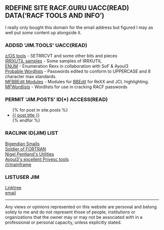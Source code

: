 ## RDEFINE SITE RACF.GURU UACC(READ) DATA(‘RACF TOOLS AND INFO’)

I really only bought this domain for the email address but figured I may as well put _some_ content up alongside it.

### ADDSD 'JIM.TOOLS' UACC(READ)

[z/OS tools](https://github.com/lnlyssg/zos) - SETRRCVT and some other bits and pieces  
[IRRXUTIL samples](https://github.com/lnlyssg/IRRXUTIL) - Some samples of IRRXUTIL  
[ENUM](https://github.com/mainframed/Enumeration) - Enumeration Rexx in collaboration with SoF & Ayoul3  
[Probable Wordlists](https://github.com/lnlyssg/Probable-Wordlists/tree/RACF/Real-Passwords) - Passwords edited to conform to UPPERCASE and 8 character max standards.  
[MFBBEdit Modules](https://github.com/lnlyssg/MFBBEditModules) - Modules for [BBEdit](https://www.barebones.com/products/bbedit/) for ReXX and JCL highlighting.  
[MFWordlists](https://github.com/lnlyssg/MFwordlists) - Wordlists for use in cracking RACF passwords  

### PERMIT 'JIM.POSTS' ID(*) ACCESS(READ)

<ul>
  {% for post in site.posts %}
    <li>
      <a href="{{ post.url }}">{{ post.title }}</a>
    </li>
  {% endfor %}
</ul>

### RACLINK ID(JIM) LIST

[Bigendian Smalls](https://bigendiansmalls.com)  
[Soldier of FORTRAN](https://mainframed767.tumblr.com)  
[Nigel Pentland&#39;s Utilities](https://www.nigelpentland.co.uk/utilities/)  
[Ayoul3&#39;s excellent Privesc tools](https://github.com/ayoul3/Privesc)  
[/r/mainframe](https://reddit.com/r/mainframe/)  

### LISTUSER JIM

[Linktree](https://linktr.ee/lnlyssg)  
[email](mailto:contact@racf.guru)  
<a rel="me" href="https://social.racf.guru/@jaytay" style="display: none;">Mastodon</a>

---

Any views or opinions represented on this website are personal and belong solely to me and do not represent those of people, institutions or organizations that the owner may or may not be associated with in a professional or personal capacity, unless explicitly stated.
